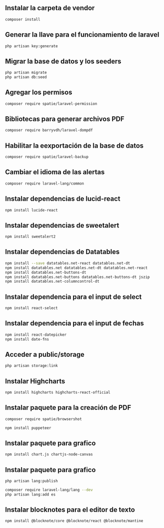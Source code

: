 <h2>Instalar la carpeta de vendor</h2>

```bash 
composer install
```

<h2>Generar la llave para el funcionamiento de laravel</h2>

```bash
php artisan key:generate
```

<h2>Migrar la base de datos y los seeders</h2>

```bash 
php artisan migrate
php artisan db:seed
```

<h2>Agregar los permisos</h2>

```bash
composer require spatie/laravel-permission
```

<h2>Bibliotecas para generar archivos PDF</h2>

```bash
composer require barryvdh/laravel-dompdf
```
<h2>Habilitar la eexportación de la base de datos</h2>

```bash
composer require spatie/laravel-backup
```
<h2>Cambiar el idioma de las alertas</h2>

```bash
composer require laravel-lang/common
```
<h2>Instalar dependencias de lucid-react</h2>

```bash
npm install lucide-react
```

<h2>Instalar dependencias de sweetalert</h2>

```bash
npm install sweetalert2
```

<h2>Instalar dependencias de Datatables</h2>

```bash
npm install --save datatables.net-react datatables.net-dt
npm install datatables.net datatables.net-dt datatables.net-react
npm install datatables.net-buttons-dt
npm install datatables.net-buttons datatables.net-buttons-dt jszip
npm install datatables.net-columncontrol-dt
```

<h2>Instalar dependencia para el input de select</h2>

```bash
npm install react-select
```


<h2>Instalar dependencia para el input de fechas</h2>

```bash
npm install react-datepicker
npm install date-fns
```

<h2>Acceder a public/storage</h2>

```bash
php artisan storage:link
```

<h2>Instalar Highcharts</h2>

```bash
npm install highcharts highcharts-react-official
```

<h2>Instalar paquete para la creación de PDF</h2>

```bash
composer require spatie/browsershot
```

```bash
npm install puppeteer
```

<h2>Instalar paquete para grafico</h2>

```bash
npm install chart.js chartjs-node-canvas
```

<h2>Instalar paquete para grafico</h2>

```bash
php artisan lang:publish
```

```bash
composer require laravel-lang/lang --dev
php artisan lang:add es
```


<h2>Instalar blocknotes para el editor de texto</h2>

```bash
npm install @blocknote/core @blocknote/react @blocknote/mantine
```

